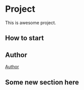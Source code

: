 ﻿# Project

This is awesome project.

## How to start

## Author

[Author](author.md)

## Some new section here
